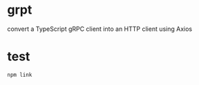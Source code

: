 # grpt
convert a TypeScript gRPC client into an HTTP client using Axios

# test

```bash
npm link
```

